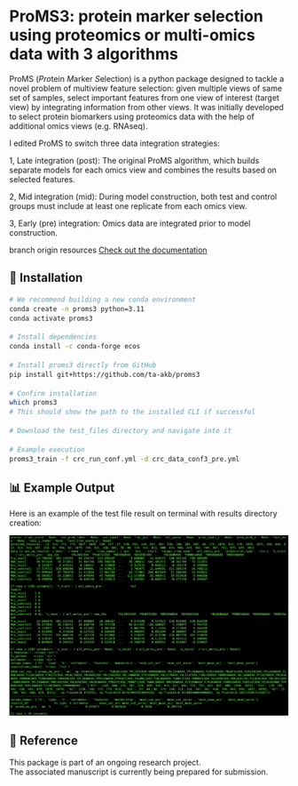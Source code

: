 # ProMS3: protein marker selection using proteomics or multi-omics data with 3 algorithms

ProMS (*Pro*tein *M*arker *S*election) is a python package designed to tackle a novel problem of multiview
feature selection: given multiple views of same set of samples,
select important features from one view of interest (target view) by integrating
information from other views. It was initially developed to select protein
biomarkers using proteomics data with the help of additional omics views
(e.g. RNAseq).


I edited ProMS to switch three data integration strategies:

1, Late integration (post): The original ProMS algorithm, 
  which builds separate models for each omics view and combines the results based on selected features.

2, Mid integration (mid): During model construction,
  both test and control groups must include at least one replicate from each omics view.

3, Early (pre) integration: Omics data are integrated prior to model construction.


branch origin resources
[Check out the documentation](http://docs.zhang-lab.org/proms/)



## 📄 Installation
</code></pre>
```bash
# We recommend building a new conda environment
conda create -n proms3 python=3.11
conda activate proms3

# Install dependencies
conda install -c conda-forge ecos

# Install proms3 directly from GitHub
pip install git+https://github.com/ta-akb/proms3

# Confirm installation
which proms3
# This should show the path to the installed CLI if successful

# Download the test_files directory and navigate into it

# Example execution
proms3_train -f crc_run_conf.yml -d crc_data_conf3_pre.yml
```
</code></pre>

## 📊 Example Output

Here is an example of the test file result on terminal with results directory creation:

![UMAP result](docs/images/results.png)


## 📄 Reference

This package is part of an ongoing research project.  
The associated manuscript is currently being prepared for submission.

